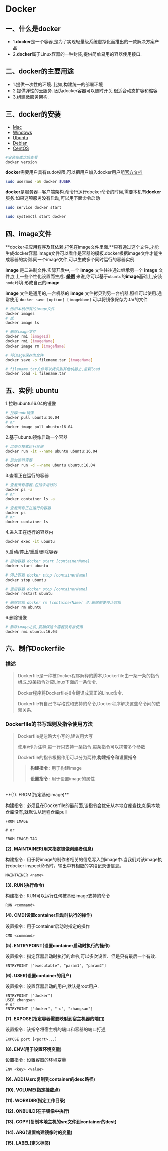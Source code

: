 # Docker

## 一、什么是docker
- 1.**docker**是一个容器,是为了实现轻量级系统虚拟化而推出的一款解决方案产品
- 2.**docker**属于Linux容器的一种封装,提供简单易用的容器使用接口.


## 二、docker的主要用途
- 1.提供一次性的环境. 比如,构建统一的部署环境
- 2.提供弹性的云服务. 因为docker容器可以随时开关,很适合动态扩容和缩容
- 3.组建微服务架构.


## 三、docker的安装
- [Mac](https://docs.docker.com/docker-for-mac/install/)
- [Windows](https://docs.docker.com/docker-for-windows/install/)
- [Ubuntu](https://docs.docker.com/install/linux/docker-ce/ubuntu/)
- [Debian](https://docs.docker.com/install/linux/docker-ce/debian/)
- [CentOS](https://docs.docker.com/install/linux/docker-ce/centos/)

```bash
#安装完成之后查看
docker version
```

**docker**需要用户具有sudo权限,可以把用户加入docker用户组[官方文档](https://docs.docker.com/install/linux/linux-postinstall/#manage-docker-as-a-non-root-user)


```bash
sudo usermod -aG docker $USER
```


**docker**是服务器--客户端架构.命令行运行docker命令的时候,需要本机有**docker**服务.如果这项服务没有启动,可以用下面命令启动


```bash
sudo service docker start

sudo systemctl start docker
```


## 四、image文件
**docker把应用程序及其依赖,打包在image文件里面.**只有通过这个文件,才能生成docker容器.image文件可以看作是容器的模板.docker根据image文件才能生成容器的实例.同一个image文件,可以生成多个同时运行的容器实例.

**image** 是二进制文件.实际开发中,一个 **image** 文件往往通过继承另一个 **image** 文件,加上一些个性化设置而生成.  [**举例**](https://www.zlzsingle.com/2019/05/09/%E5%88%B6%E4%BD%9Cdocker%E9%95%9C%E5%83%8F-node/) 来说,你可以基于```ubuntu```的**image**基础上,安装```node```环境.形成自己的**image**

**image** 文件是通用的,一台机器的 **image** 文件拷贝到另一台机器,照样可以使用.通常使用 ``` docker save [option] [imageName] ``` 可以将镜像保存为.tar的文件

```bash
# 例如本机所有的image文件
docker images 
# 或
docker image ls 

# 删除image文件
docker rmi [imageId]
docker rmi [imageName]
docker image rm [imageName]

# 将image保存为文件
docker save -o filename.tar [imageName]

# filename.tar文件可以拷贝到其他机器上,重新load
docker load -i filename.tar 
```


## 五、实例: ubuntu

1.拉取ubuntu16.04的镜像

```bash
# 拉取node镜像
docker pull ubuntu:16.04
# or 
docker image pull ubuntu:16.04
```


2.基于ubuntu镜像启动一个容器

```bash
# 以交互模式运行容器
docker run -it --name ubuntu ubuntu:16.04

# 后台运行容器
docker run -d --name ubuntu ubuntu:16.04 
```


3.查看正在运行的容器

```bash
# 查看所有容器,包括未运行的
docker ps -a 
# or 
docker container ls -a

# 查看所有正在运行的容器
docker ps 
# or
docker container ls 
```


4.进入正在运行的容器内

```bash
docker exec -it ubuntu
```

5.启动/停止/重启/删除容器

```bash
# 启动容器 docker start [containerName]
docker start ubuntu

# 停止容器 docker stop [containerName]
docker stop ubuntu

# 重启容器 docker stop [containerName]
docker restart ubuntu 

# 删除容器 docker rm [containerName] 注:删除前要停止容器
docker rm ubuntu
```


6.删除镜像

```bash
# 删除image之前,要确保这个容器没有被使用
docker rmi ubuntu:16.04
```


## 六、制作Dockerfile

### 描述
> Dockerfile是一种被Docker程序解释的脚本,Dockerfile由一条一条的指令组成,没条指令对应Linux下面的一条命令.
>
> Docker程序将Dockerfile指令翻译成真正的Linux命令.
>
> Dockerfile有自己书写格式和支持的命令,Docker程序解决这些命令间的依赖关系.


### Dockerfile的书写规则及指令使用方法

> Dockerfile是忽略大小写的,建议用大写
>
> 使用```#```作为注释,每一行只支持一条指令,每条指令可以携带多个参数
>
> Dockerfile的指令根据作用可以分为两种,**构建指令和设置指令**
   >> **构建指令** : 用于构建image
   >>
   >> **设置指令** : 用于设置image的属性

</br>
**(1). FROM(指定基础image)**

构建指令 : 必须且在Dockerfile的最前面,该指令会优先从本地仓库查找,如果本地仓库没有,就默认从远程仓库pull
        
        
    FROM IMAGE

    # or

    FROM IMAGE:TAG


**(2). MAINTAINER(用来指定镜像创建者信息)**

构建指令 : 用于将image的制作者相关的信息写入到image中.当我们对该image执行docker inspect命令时，输出中有相应的字段记录该信息。


    MAINTAINER <name>


**(3). RUN(执行命令)**

构建指令 : RUN可以运行任何被基础image支持的命令

    RUN <command>


**(4). CMD(设置container启动时执行的操作)**

设置指令 : 用于container启动时指定的操作

    CMD <command>


**(5). ENTRYPOINT(设置container启动时执行的操作)**

设置指令 : 指定容器启动时执行的命令,可以多次设置．但是只有最后一个有效．

    ENTRYPOINT ["executable", "param1", "param2"]


**(6). USER(设置container的用户)**

设置指令 : 设置容器启动的用户,默认是root用户.

    ENTRYPOINT ["docker"]
    USER zhangsan
    # or
    ENTRYPOINT ["docker", "-u", "zhangsan"]


**(7). EXPOSE(指定容器需要映射到宿主机器的端口)**

设置指令 : 该指令将宿主机的端口和容器的端口打通

    EXPOSE port [<port>...]

**(8). ENV(用于设置环境变量)**

设置指令 : 设置容器的环境变量

    ENV <key> <value>


**(9). ADD(从src复制到container的desc路径)**


**(10). VOLUME(指定挂载点)**


**(11). WORKDIR(指定工作目录)**


**(12). ONBUILD(在子镜像中执行)**


**(13). COPY(复制本地主机的src文件到container的dest)**


**(14). ARG(设置构建镜像时的变量)**


**(15). LABEL(定义标签)**